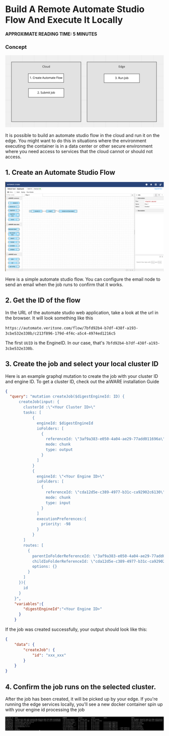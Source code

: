 # Build A Remote Automate Studio Flow And Execute It Locally

**APPROXIMATE READING TIME: 5 MINUTES**

### Concept
![architecture](arch.png)

It is possible to build an automate studio flow in the cloud and run it on the edge. You might want to do this in situations where the 
environment executing the container is in a data center or other secure environment where you need access to services that the cloud cannot or should not access. 


## 1. Create an Automate Studio Flow 
![simple_flow](simple_flow.png)

Here is a simple automate studio flow. You can configure the email node to send an email when the job runs to confirm that it works. 

## 2. Get the ID of the flow 

In the URL of the automate studio web application, take a look at the url in the browser. It will look something like this 

```https://automate.veritone.com/flow/7bfd92b4-b7df-438f-a193-3cbe532e330b/c213f896-179d-4f4c-a5c4-4974ed1216c5```

The first `UUID` is the EngineID. In our case, that's `7bfd92b4-b7df-438f-a193-3cbe532e330b`. 

## 3. Create the job and select your local cluster ID 

Here is an example graphql mutation to create the job with your cluster ID and engine ID. 
To get a cluster ID, check out the aiWARE installation Guide

```json
{
  "query": "mutation createJob($digestEngineId: ID) {
      createJob(input: {
        clusterId :\"<Your Cluster ID>\"
        tasks: [
            {
              engineId: $digestEngineId
              ioFolders: [
                {
                  referenceId: \"3af9a383-e050-4a04-ae29-77add011696a\"
                  mode: chunk
                  type: output
                }
              ]
            }
            {
              engineId: \"<Your Engine ID>\"
              ioFolders: [
                {
                  referenceId: \"cda12d5e-c389-4977-b31c-ca92902c6130\"
                  mode: chunk
                  type: input
                }
              ]
              executionPreferences:{
                priority: -98
              }
            }
        ]
        routes: [
          {
            parentIoFolderReferenceId: \"3af9a383-e050-4a04-ae29-77add011696a\"
            childIoFolderReferenceId: \"cda12d5e-c389-4977-b31c-ca92902c6130\"
            options: {}
          }
        ]
      }){
        id
      }
    }",
    "variables":{ 
        "digestEngineId":"<Your Engine ID>"
      }
    }
```

If the job was created successfully, your output should look like this:

```json
{
    "data": {
        "createJob": {
            "id": "xxx_xxx"
        }
    }
}
```

## 4. Confirm the job runs on the selected cluster.

After the job has been created, it will be picked up by your edge. If you're running the edge services locally, you'll see a new docker container spin up with your engine id processing the job 

![output](output.png)